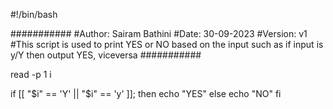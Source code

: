 #!/bin/bash

###########
#Author: Sairam Bathini
#Date: 30-09-2023
#Version: v1
#This script is used to print YES or NO based on the input such as if input is y/Y then output YES, viceversa
###########

read -p 1 i

if [[ "$i" == 'Y' || "$i" == 'y' ]]; then
    echo "YES"
else 
    echo "NO"
fi
